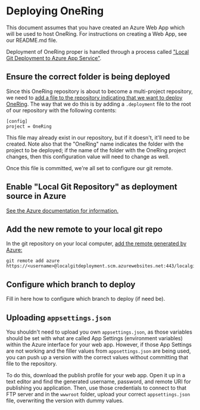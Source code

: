 
# Deploying OneRing

This document assumes that you have created an Azure Web App which will be used
to host OneRing. For instructions on creating a Web App, see our README.md
file.

Deployment of OneRing proper is handled through a process called ["Local Git Deployment to Azure App Service"](https://docs.microsoft.com/en-us/azure/app-service/app-service-deploy-local-git).

## Ensure the correct folder is being deployed

Since this OneRing repository is about to become a multi-project repository, we
need to [add a file to the repository indicating that we want to deploy OneRing](https://github.com/projectkudu/kudu/wiki/Customizing-deployments#deploying-a-specific-folder-for-a-node-php-or-aspnet-site).
The way that we do this is by adding a `.deployment` file to the root of our
repository with the following contents:

    [config]
    project = OneRing

This file may already exist in our repository, but if it doesn't, it'll need to
be created. Note also that the "OneRing" name indicates the folder with the
project to be deployed; if the name of the folder with the OneRing project
changes, then this configuration value will need to change as well.

Once this file is committed, we're all set to configure our git remote.

## Enable "Local Git Repository" as deployment source in Azure

[See the Azure documentation for information.](https://docs.microsoft.com/en-us/azure/app-service/app-service-deploy-local-git#Step3)

## Add the new remote to your local git repo

In the git repository on your local computer, [add the remote generated by Azure:](https://docs.microsoft.com/en-us/azure/app-service/app-service-deploy-local-git#Step4)

    git remote add azure https://<username>@localgitdeployment.scm.azurewebsites.net:443/localgitdeployment.git

## Configure which branch to deploy

Fill in here how to configure which branch to deploy (if need be).

## Uploading `appsettings.json`

You shouldn't need to upload you own `appsettings.json`, as those variables
should be set with what are called App Settings (environment variables) within
the Azure interface for your web app. However, if those App Settings are not
working and the filler values from `appsettings.json` are being used, you can
push up a version with the correct values without committing that file to the
repository.

To do this, download the publish profile for your web app. Open it up in a text
editor and find the generated username, password, and remote URI for publishing
you application. Then, use those credentials to connect to that FTP server and
in the `wwwroot` folder, upload your correct `appsettings.json` file,
overwriting the version with dummy values.
